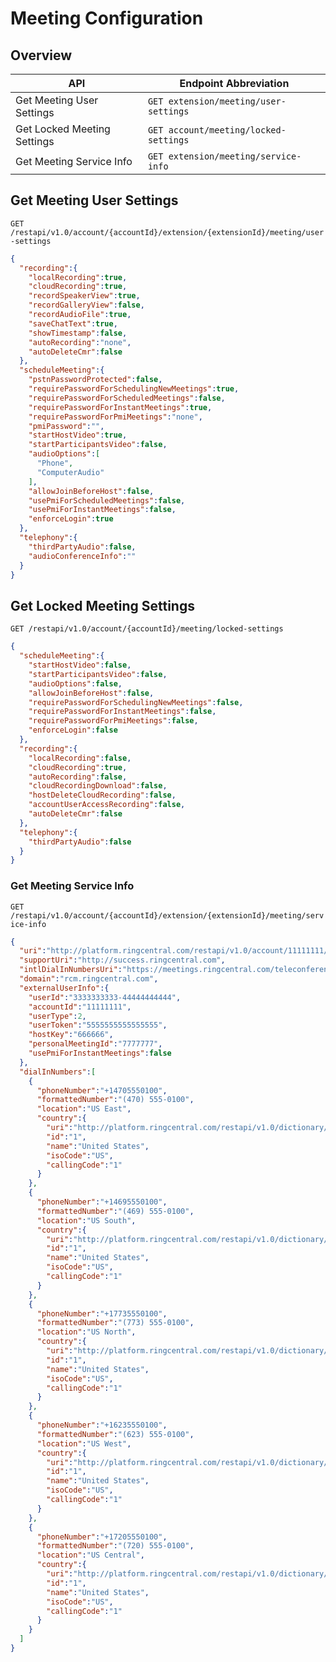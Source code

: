 # Meeting Configuration

## Overview

| API | Endpoint Abbreviation |
|-----|----------|
| Get Meeting User Settings | `GET extension/meeting/user-settings` |
| Get Locked Meeting Settings | `GET account/meeting/locked-settings` |
| Get Meeting Service Info | `GET extension/meeting/service-info` |



## Get Meeting User Settings

`GET /restapi/v1.0/account/{accountId}/extension/{extensionId}/meeting/user-settings`

```json
{
  "recording":{
    "localRecording":true,
    "cloudRecording":true,
    "recordSpeakerView":true,
    "recordGalleryView":false,
    "recordAudioFile":true,
    "saveChatText":true,
    "showTimestamp":false,
    "autoRecording":"none",
    "autoDeleteCmr":false
  },
  "scheduleMeeting":{
    "pstnPasswordProtected":false,
    "requirePasswordForSchedulingNewMeetings":true,
    "requirePasswordForScheduledMeetings":false,
    "requirePasswordForInstantMeetings":true,
    "requirePasswordForPmiMeetings":"none",
    "pmiPassword":"",
    "startHostVideo":true,
    "startParticipantsVideo":false,
    "audioOptions":[
      "Phone",
      "ComputerAudio"
    ],
    "allowJoinBeforeHost":false,
    "usePmiForScheduledMeetings":false,
    "usePmiForInstantMeetings":false,
    "enforceLogin":true
  },
  "telephony":{
    "thirdPartyAudio":false,
    "audioConferenceInfo":""
  }
}
```

## Get Locked Meeting Settings

`GET /restapi/v1.0/account/{accountId}/meeting/locked-settings`

```json
{
  "scheduleMeeting":{
    "startHostVideo":false,
    "startParticipantsVideo":false,
    "audioOptions":false,
    "allowJoinBeforeHost":false,
    "requirePasswordForSchedulingNewMeetings":false,
    "requirePasswordForInstantMeetings":false,
    "requirePasswordForPmiMeetings":false,
    "enforceLogin":false
  },
  "recording":{
    "localRecording":false,
    "cloudRecording":true,
    "autoRecording":false,
    "cloudRecordingDownload":false,
    "hostDeleteCloudRecording":false,
    "accountUserAccessRecording":false,
    "autoDeleteCmr":false
  },
  "telephony":{
    "thirdPartyAudio":false
  }
}
```

### Get Meeting Service Info

`GET /restapi/v1.0/account/{accountId}/extension/{extensionId}/meeting/service-info`

```json
{
  "uri":"http://platform.ringcentral.com/restapi/v1.0/account/11111111/extension/22222222/meeting/service-info",
  "supportUri":"http://success.ringcentral.com",
  "intlDialInNumbersUri":"https://meetings.ringcentral.com/teleconference",
  "domain":"rcm.ringcentral.com",
  "externalUserInfo":{
    "userId":"3333333333-44444444444",
    "accountId":"11111111",
    "userType":2,
    "userToken":"5555555555555555",
    "hostKey":"666666",
    "personalMeetingId":"7777777",
    "usePmiForInstantMeetings":false
  },
  "dialInNumbers":[
    {
      "phoneNumber":"+14705550100",
      "formattedNumber":"(470) 555-0100",
      "location":"US East",
      "country":{
        "uri":"http://platform.ringcentral.com/restapi/v1.0/dictionary/country/1",
        "id":"1",
        "name":"United States",
        "isoCode":"US",
        "callingCode":"1"
      }
    },
    {
      "phoneNumber":"+14695550100",
      "formattedNumber":"(469) 555-0100",
      "location":"US South",
      "country":{
        "uri":"http://platform.ringcentral.com/restapi/v1.0/dictionary/country/1",
        "id":"1",
        "name":"United States",
        "isoCode":"US",
        "callingCode":"1"
      }
    },
    {
      "phoneNumber":"+17735550100",
      "formattedNumber":"(773) 555-0100",
      "location":"US North",
      "country":{
        "uri":"http://platform.ringcentral.com/restapi/v1.0/dictionary/country/1",
        "id":"1",
        "name":"United States",
        "isoCode":"US",
        "callingCode":"1"
      }
    },
    {
      "phoneNumber":"+16235550100",
      "formattedNumber":"(623) 555-0100",
      "location":"US West",
      "country":{
        "uri":"http://platform.ringcentral.com/restapi/v1.0/dictionary/country/1",
        "id":"1",
        "name":"United States",
        "isoCode":"US",
        "callingCode":"1"
      }
    },
    {
      "phoneNumber":"+17205550100",
      "formattedNumber":"(720) 555-0100",
      "location":"US Central",
      "country":{
        "uri":"http://platform.ringcentral.com/restapi/v1.0/dictionary/country/1",
        "id":"1",
        "name":"United States",
        "isoCode":"US",
        "callingCode":"1"
      }
    }
  ]
}
```